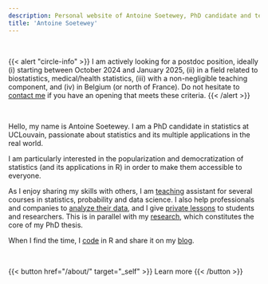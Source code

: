 ```yaml
---
description: Personal website of Antoine Soetewey, PhD candidate and teaching assistant in statistics at UCLouvain
title: 'Antoine Soetewey'
---
```


<br>

{{< alert "circle-info" >}}
I am actively looking for a postdoc position, ideally (i) starting between October 2024 and January 2025, (ii) in a field related to biostatistics, medical/health statistics, (iii) with a non-negligible teaching component, and (iv) in Belgium (or north of France). Do not hesitate to [contact me](/contact/) if you have an opening that meets these criteria.
{{< /alert >}}

<br>

Hello, my name is Antoine Soetewey. I am a PhD candidate in statistics at UCLouvain, passionate about statistics and its multiple applications in the real world.

I am particularly interested in the popularization and democratization of statistics (and its applications in R) in order to make them accessible to everyone.

As I enjoy sharing my skills with others, I am [teaching](/teaching/) assistant for several courses in statistics, probability and data science. I also help professionals and companies to [analyze their data](https://datanalyze.be/), and I give [private lessons](https://easystat.be/) to students and researchers. This is in parallel with my [research](/research/), which constitutes the core of my PhD thesis.

When I find the time, I [code](/software/) in R and share it on my [blog](https://statsandr.com/).

<br>

{{< button href="/about/" target="_self" >}}
Learn more
{{< /button >}}
